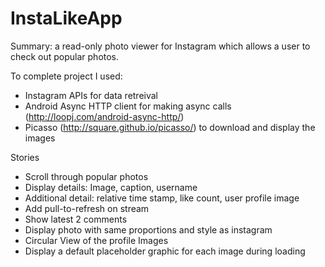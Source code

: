 InstaLikeApp
============
Summary: a read-only photo viewer for Instagram which allows a user to check out popular photos. 

To complete project I used:
* Instagram APIs for data retreival
* Android Async HTTP client for making async calls (http://loopj.com/android-async-http/)
* Picasso (http://square.github.io/picasso/) to download and display the images 

Stories
* Scroll through popular photos
* Display details: Image, caption, username
* Additional detail: relative time stamp, like count, user profile image
* Add pull-to-refresh on stream
* Show latest 2 comments
* Display photo with same proportions and style as instagram
* Circular View of the profile Images
* Display a default placeholder graphic for each image during loading 
